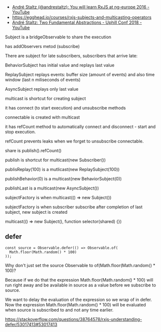 - [André Staltz (@andrestaltz): You will learn RxJS at ng-europe 2016 - YouTube](https://www.youtube.com/watch?v=uQ1zhJHclvs)
- https://egghead.io/courses/rxjs-subjects-and-multicasting-operators
- [André Staltz: Two Fundamental Abstractions - Uphill Conf 2018 - YouTube](https://www.youtube.com/watch?v=fdol03pcvMA)

Subject is a bridgeObservable to share the execution

has addObservers metod (subscribe)

There are subject for late subscribers, subscribers that arrive late:

BehaviorSubject has initial value and replays last value

ReplaySubject replays events: buffer size (amount of events) and also time window (last n miliseconds of events)

AsyncSubject replays only last value

multicast is shortcut for creating subject

it has connect (to start execution) and unsubscribe methods

connectable is created with multicast

it has refCount method to automatically connect and disconnect - start and stop execution.

refCount prevents leaks when we forget to unsubscribe connectable.

share is publish().refCount()

publish is shortcut for multicast(new Subscriber())

publisReplay(100) is a mutlicast(new ReplaySubject(100))

publishBehavior(0) is a multicast(new BehaviorSubject(0))

publishLast is a multicast(new AsyncSubject())

subjectFactory is when multicast(() => new Subject())

subjectFactory is when subscriber subscribe after completion of last subject, new subject is created

multicast(() => new Subject(), function selector(shared) {})

## defer

```
const source = Observable.defer(() => Observable.of(
  Math.floor(Math.random() * 100)
));
```

Why don't just set the source Observable to of(Math.floor(Math.random() \* 100)?

Because if we do that the expression Math.floor(Math.random() \* 100) will run right away and be available in source as a value before we subscribe to source.

We want to delay the evaluation of the expression so we wrap of in defer. Now the expression Math.floor(Math.random() \* 100) will be evaluated when source is subscribed to and not any time earlier.

https://stackoverflow.com/questions/38764578/rxjs-understanding-defer/53017413#53017413

